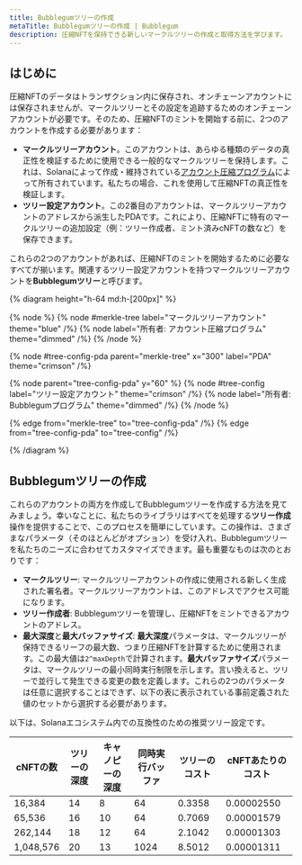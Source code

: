 ```yaml
---
title: Bubblegumツリーの作成
metaTitle: Bubblegumツリーの作成 | Bubblegum
description: 圧縮NFTを保持できる新しいマークルツリーの作成と取得方法を学びます。
---
```


## はじめに

圧縮NFTのデータはトランザクション内に保存され、オンチェーンアカウントには保存されませんが、マークルツリーとその設定を追跡するためのオンチェーンアカウントが必要です。そのため、圧縮NFTのミントを開始する前に、2つのアカウントを作成する必要があります：

- **マークルツリーアカウント**。このアカウントは、あらゆる種類のデータの真正性を検証するために使用できる一般的なマークルツリーを保持します。これは、Solanaによって作成・維持されている[アカウント圧縮プログラム](https://spl.solana.com/account-compression)によって所有されています。私たちの場合、これを使用して圧縮NFTの真正性を検証します。
- **ツリー設定アカウント**。この2番目のアカウントは、マークルツリーアカウントのアドレスから派生したPDAです。これにより、圧縮NFTに特有のマークルツリーの追加設定（例：ツリー作成者、ミント済みcNFTの数など）を保存できます。

これらの2つのアカウントがあれば、圧縮NFTのミントを開始するために必要なすべてが揃います。関連するツリー設定アカウントを持つマークルツリーアカウントを**Bubblegumツリー**と呼びます。

{% diagram height="h-64 md:h-[200px]" %}

{% node %}
{% node #merkle-tree label="マークルツリーアカウント" theme="blue" /%}
{% node label="所有者: アカウント圧縮プログラム" theme="dimmed" /%}
{% /node %}

{% node #tree-config-pda parent="merkle-tree" x="300" label="PDA" theme="crimson" /%}

{% node parent="tree-config-pda" y="60" %}
{% node #tree-config label="ツリー設定アカウント" theme="crimson" /%}
{% node label="所有者: Bubblegumプログラム" theme="dimmed" /%}
{% /node %}

{% edge from="merkle-tree" to="tree-config-pda" /%}
{% edge from="tree-config-pda" to="tree-config" /%}

{% /diagram %}

## Bubblegumツリーの作成

これらのアカウントの両方を作成してBubblegumツリーを作成する方法を見てみましょう。幸いなことに、私たちのライブラリはすべてを処理する**ツリー作成**操作を提供することで、このプロセスを簡単にしています。この操作は、さまざまなパラメータ（そのほとんどがオプション）を受け入れ、Bubblegumツリーを私たちのニーズに合わせてカスタマイズできます。最も重要なものは次のとおりです：

- **マークルツリー**: マークルツリーアカウントの作成に使用される新しく生成された署名者。マークルツリーアカウントは、このアドレスでアクセス可能になります。
- **ツリー作成者**: Bubblegumツリーを管理し、圧縮NFTをミントできるアカウントのアドレス。
- **最大深度**と**最大バッファサイズ**: **最大深度**パラメータは、マークルツリーが保持できるリーフの最大数、つまり圧縮NFTを計算するために使用されます。この最大値は`2^maxDepth`で計算されます。**最大バッファサイズ**パラメータは、マークルツリーの最小同時実行制限を示します。言い換えると、ツリーで並行して発生できる変更の数を定義します。これらの2つのパラメータは任意に選択することはできず、以下の表に表示されている事前定義された値のセットから選択する必要があります。

以下は、Solanaエコシステム内での互換性のための推奨ツリー設定です。

| cNFTの数 | ツリーの深度 | キャノピーの深度 | 同時実行バッファ | ツリーのコスト | cNFTあたりのコスト |
| ----------- | ----------- | --------------- | ---------------- | ------------ | ---------------- |
| 16,384      | 14          | 8               | 64               | 0.3358       | 0.00002550       |
| 65,536      | 16          | 10              | 64               | 0.7069       | 0.00001579       |
| 262,144     | 18          | 12              | 64               | 2.1042       | 0.00001303       |
| 1,048,576   | 20          | 13              | 1024             | 8.5012       | 0.00001311       |